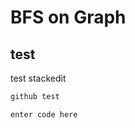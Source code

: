 # BFS on Graph
## test

test stackedit

```java
github test
```

    enter code here

<!--stackedit_data:
eyJoaXN0b3J5IjpbNjUwNTIwODAwXX0=
-->